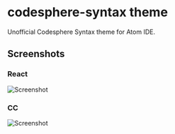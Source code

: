 # codesphere-syntax theme

Unofficial Codesphere Syntax theme for Atom IDE.

## Screenshots

### React
![Screenshot](https://i.ibb.co/SwTZJH8/Screen-Shot-2021-03-07-at-5-48-47-PM.png)

### CC
![Screenshot](https://i.ibb.co/B3rxtZb/Screen-Shot-2021-03-07-at-5-51-44-PM.png)
